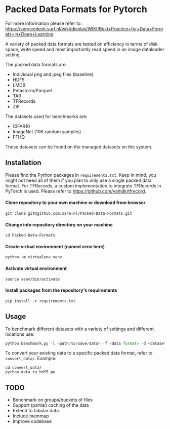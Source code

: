 # Packed Data Formats for Pytorch
For more information please refer to: https://servicedesk.surf.nl/wiki/display/WIKI/Best+Practice+for+Data+Formats+in+Deep+Learning

A variety of packed data formats are tested on efficiency in terms of disk space, write speed and most importantly read speed in an image dataloader setting.

The packed data formats are:
- Individual png and jpeg files (baseline)
- HDF5
- LMDB
- Petastorm/Parquet
- TAR
- TFRecords
- ZIP

The datasets used for benchmarks are:
- CIFAR10
- ImageNet (10K random samples)
- FFHQ

These datasets can be found on the managed datasets on the system.

## Installation

Please find the Python packages in `requirements.txt`. Keep in mind, you might not need all of them if you plan to only use a single packed data format.
For TFRecords, a custom implementation to integrate TFRecords in PyTorch is used. Please refer to https://github.com/vahidk/tfrecord.

#### Clone repository to your own machine or download from browser
```
git clone git@github.com:sara-nl/Packed-Data-Formats.git
```

#### Change into repository directory on your machine
```
cd Packed-Data-Formats
```

#### Create virtual environment (named *venv* here)
```
python -m virtualenv venv
```

#### Activate virtual environment
```
source venv/bin/activate
```

#### Install packages from the repository's requirements
```
pip install -r requirements.txt
```

## Usage
To benchmark different datasets with a variety of settings and different locations use:
```python
python benchmark.py -l <path/to/save/data> -f <data format> -d <dataset>
```

To convert your existing data to a specific packed data format, refer to `convert_data/`. Example:
```
cd convert_data/
python data_to_hdf5.py
```



## TODO
- Benchmark on groups/buckets of files
- Support (partial) caching of the data
- Extend to tabular data
- Include memmap 
- Improve codebase
